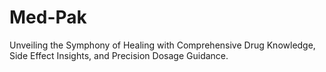 # Med-Pak
Unveiling the Symphony of Healing with Comprehensive Drug Knowledge, Side Effect Insights, and Precision Dosage Guidance.
